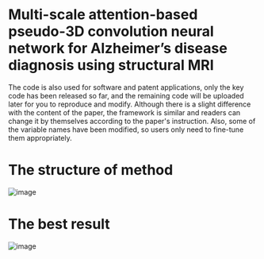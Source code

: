 # Multi-scale attention-based pseudo-3D convolution neural network for Alzheimer’s disease diagnosis using structural MRI

The code is also used for software and patent applications, only the key code has been released so far, and the remaining code will be uploaded later for you to reproduce and modify. Although there is a slight difference with the content of the paper, the framework is similar and readers can change it by themselves according to the paper's instruction. Also, some of the variable names have been modified, so users only need to fine-tune them appropriately.

# The structure of method
![image](https://user-images.githubusercontent.com/54928018/160223121-b7a37ea1-dcae-4049-a823-a587764f913c.png)

# The best result
![image](https://user-images.githubusercontent.com/54928018/160223147-e05d751a-80b1-4961-a7ff-fb5738aa7ffd.png)

